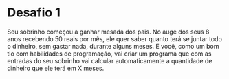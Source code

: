 <h1> Desafio 1</h1>
<p>Seu sobrinho começou a ganhar mesada dos pais. No auge dos seus 8 anos recebendo 50 reais por mês, 
ele quer saber quanto terá se juntar todo o dinheiro, sem gastar nada, durante alguns meses. E você,
como um bom tio com habilidades de programação, vai criar um programa que com as entradas do seu 
sobrinho vai calcular automaticamente a quantidade de dinheiro que ele terá em X meses.</p>
 

